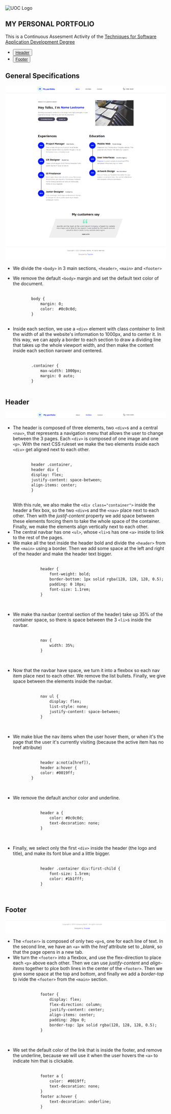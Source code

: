 <link rel="stylesheet" href="css/readme-styles.css">

<img src="https://www.uoc.edu/portal/_resources/common/imatges/sala_de_premsa/noticies/2016/202-nova-marca-uoc.jpg" alt="UOC Logo" width="200"/>

<!-- INTRO SECTION -->
<section>
    <h1>MY PERSONAL PORTFOLIO</h1>
    <p>
        This is a Continuous Assesment Activity of the <a href="https://www.uoc.edu/portal/_resources/common/imatges/sala_de_premsa/noticies/2016/202-nova-marca-uoc.jpg">Techniques for Software Application Development Degree</a>
    </p>
</section>
<!-- NAV BAR -->
<section id="nav">
    <ul>
        <li>
            <button>
                <a href="#header">Header</a>
            </button>
        </li>
        <li>
            <button>
                <a href="#footer">Footer</a>
            </button>
        </li>
    </ul>
</section>
<!-- GENERAL SPECIFICATIONS -->
<section>
        <h1>General Specifications</h1>
        <img id="screenshot"
        src="images/screenshots/index.png"
        >
            <ul>
                <li>
                    <p>
                        We divide the <code>&#60;body&#62;</code> in 3 main sections, <code>&#60;header&#62;</code>, <code>&#60;main&#62;</code> and <code>&#60;footer&#62;</code>
                    </p>
                </li>
                <li>
                    <p> 
                        We remove the default <code>&#60;body&#62;</code> margin and set the default text color of the document.
                    </p>
<pre>
    <code>
        body {
            margin: 0;
            color:  #0c0c0d;
        }
    </code>
</pre>
                </li>
                <li>
                    <p>
                        Inside each section, we use a <code>&#60;div&#62;</code> element with class <i>container</i> to limit the  width of all the website's information to 1000px, and to center it.
                        In this way, we can apply a border to each section to draw a dividing line that takes up the whole viewport width, and then make the content inside each section narower and centered.
                    </p>
<pre>
    <code>
        .container {
            max-width: 1000px;
            margin: 0 auto;
        }
    </code>
</pre>
                </li>
            </ul>
            <!-- 
            HEADER
            -->
            <h2 id="header">Header</h2>
            <img 
            src="images/screenshots/header.png"
            id="header"
            >
                <ul>
                    <li>
                        The header is composed of three elements, two <code>&#60;div&#62;</code>s and a central <code>&#60;nav&#62;</code>, that represents a navigation menu that allows the user to change between the 3 pages.
                        Each <code>&#60;div&#62;</code> is composed of one image and one <code>&#60;p&#62;</code>.
                        With the next CSS ruleset we make the two elements inside each <code>&#60;div&#62;</code> get aligned next to each other.
<pre>
    <code>
        header .container,
        header div {
        display: flex;
        justify-content: space-between;
        align-items: center;
        }
    </code>
</pre>              
                        With this rule, we also make the <code>&#60;div class="container"&#62;</code> inside the header a flex box, so the two <code>&#60;div&#62;</code>s and the <code>&#60;nav&#62;</code> place next to each other. Then with the <i>justif-content</i> property we add space between these elements forcing them to take the whole space of the container. Finally, we make the elements align vertically next to each other.
                    </li>
                    <li>
                        The central navbar has one <code>&#60;ul&#62;</code>, whose <code>&#60;li&#62;</code>s has one <code>&#60;a&#62;</code> inside to link to the rest of the pages.
                    </li>
                    <li>
                        We make all the text inside the header bold and divide the <code>&#60;header&#62;</code> from the <code>&#60;main&#62;</code> using a border.
                        Then we add some space at the left and right of the header and make the header text bigger.
    <pre>
        <code>
            header {
                font-weight: bold;
                border-bottom: 1px solid rgba(128, 128, 128, 0.5);
                padding: 0 10px;
                font-size: 1.1rem;
            }
        </code>
    </pre>
                    </li>
                    <li>
                        We make tha navbar (central section of the header) take up 35% of the container space, so there is space between the 3 <code>&#60;li&#62;</code>s inside the navbar.
    <pre>
        <code>
            nav {
                width: 35%;
            }
        </code>
    </pre>
                    </li>
                    <li>
                        Now that the navbar have space, we turn it into a flexbox so each nav item place next to each other. We remove the list bullets. Finally, we give space between the elements inside the navbar.
    <pre>
        <code>
            nav ul {
                display: flex;
                list-style: none;
                justify-content: space-between;
            }
        </code>
    </pre>
                    </li>
                    <li>
                        We make blue the nav items when the user hover them, or when it's the page that the user it's currently visiting (because the active item has no href attribute)
    <pre>
        <code>
            header a:not(a[href]),
            header a:hover {
            color: #0019ff;
        }
        </code>
    </pre>
                    </li>
                     </li>
                    <li>
                        We remove the default anchor color and underline.
    <pre>
        <code>
            header a {
                color: #0c0c0d;
                text-decoration: none;
            }
        </code>
    </pre>
                    </li>
                    <li>
                        Finally, we select only the first <code>&#60;div&#62;</code> inside the header (the logo and title), and make its font blue and a little bigger.
    <pre>
        <code>
            header .container div:first-child {
                font-size: 1.5rem;
                color: #1b1fff;
            }
        </code>
    </pre>
                    </li>
                </ul>
                <!-- 
            FOOTER
            -->
            <h2 id="footer">Footer</h2>
            <img 
            src="images/screenshots/footer.png"
            id="header"
            >
                <ul>
                    <li>
                        The <code>&#60;footer&#62;</code> is composed of only two <code>&#60;p&#62;</code>s, one for each line of text.
                        In the second line, we have an <code>&#60;a&#62;</code> with the <i>href</i> attribute set to <i>_blank</i>, so that the page opens in a new tab.
                    </li>
                    <li>
                        We turn the <code>&#60;footer&#62;</code> into a flexbox, and use the flex-direction to place each <code>&#60;p&#62;</code> above each other. Then we can use <i>justify-content</i> and <i>align-items</i> together to plce both lines in the center of the <code>&#60;footer&#62;</code>.
                        Then we give some space at the top and bottom, and finally we add a <i>border-top</i> to ivide the <code>&#60;footer&#62;</code> from the <code>&#60;main&#62;</code> section.
    <pre>
        <code>
            footer {
                display: flex;
                flex-direction: column;
                justify-content: center;
                align-items: center;
                padding: 20px 0;
                border-top: 1px solid rgba(128, 128, 128, 0.5);
            }
        </code>
    </pre>
                    </li>
                    <li>
                       We set the default color of the link that is inside the footer, and remove the underline, because we will use it when the user hovers the <code>&#60;a&#62;</code> to indicate him that is clickable.
    <pre>
        <code>
            footer a {
                color:  #0019ff;
                text-decoration: none;
            }
            footer a:hover {
                text-decoration: underline;
            }
        </code>
    </pre>
                    </li>
                </ul>
</section>
<section>

</section>